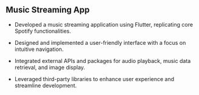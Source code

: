 ## Music Streaming App

- Developed a music streaming application using Flutter, replicating core Spotify functionalities.  

- Designed and implemented a user-friendly interface with a focus on intuitive navigation.  

- Integrated external APIs and packages for audio playback, music data retrieval, and image display.  

- Leveraged third-party libraries to enhance user experience and streamline development.  


